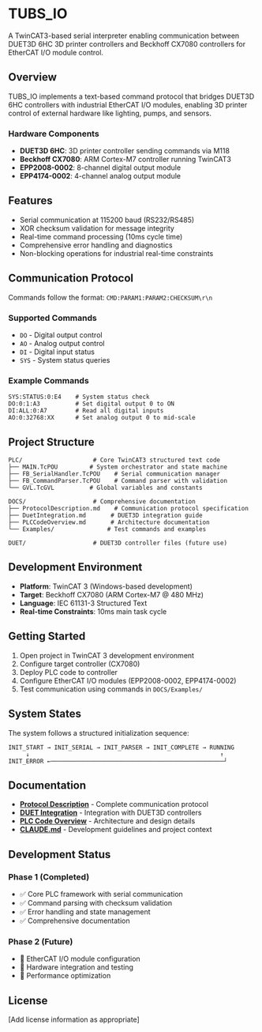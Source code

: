# TUBS_IO

A TwinCAT3-based serial interpreter enabling communication between DUET3D 6HC 3D printer controllers and Beckhoff CX7080 controllers for EtherCAT I/O module control.

## Overview

TUBS_IO implements a text-based command protocol that bridges DUET3D 6HC controllers with industrial EtherCAT I/O modules, enabling 3D printer control of external hardware like lighting, pumps, and sensors.

### Hardware Components
- **DUET3D 6HC**: 3D printer controller sending commands via M118
- **Beckhoff CX7080**: ARM Cortex-M7 controller running TwinCAT3
- **EPP2008-0002**: 8-channel digital output module
- **EPP4174-0002**: 4-channel analog output module

## Features

- Serial communication at 115200 baud (RS232/RS485)
- XOR checksum validation for message integrity
- Real-time command processing (10ms cycle time)
- Comprehensive error handling and diagnostics
- Non-blocking operations for industrial real-time constraints

## Communication Protocol

Commands follow the format: `CMD:PARAM1:PARAM2:CHECKSUM\r\n`

### Supported Commands
- `DO` - Digital output control
- `AO` - Analog output control  
- `DI` - Digital input status
- `SYS` - System status queries

### Example Commands
```
SYS:STATUS:0:E4    # System status check
DO:0:1:A3          # Set digital output 0 to ON
DI:ALL:0:A7        # Read all digital inputs
AO:0:32768:XX      # Set analog output 0 to mid-scale
```

## Project Structure

```
PLC/                    # Core TwinCAT3 structured text code
├── MAIN.TcPOU         # System orchestrator and state machine
├── FB_SerialHandler.TcPOU    # Serial communication manager
├── FB_CommandParser.TcPOU    # Command parser with validation
└── GVL.TcGVL          # Global variables and constants

DOCS/                   # Comprehensive documentation
├── ProtocolDescription.md    # Communication protocol specification
├── DuetIntegration.md       # DUET3D integration guide
├── PLCCodeOverview.md       # Architecture documentation
└── Examples/               # Test commands and examples

DUET/                   # DUET3D controller files (future use)
```

## Development Environment

- **Platform**: TwinCAT 3 (Windows-based development)
- **Target**: Beckhoff CX7080 (ARM Cortex-M7 @ 480 MHz)
- **Language**: IEC 61131-3 Structured Text
- **Real-time Constraints**: 10ms main task cycle

## Getting Started

1. Open project in TwinCAT 3 development environment
2. Configure target controller (CX7080) 
3. Deploy PLC code to controller
4. Configure EtherCAT I/O modules (EPP2008-0002, EPP4174-0002)
5. Test communication using commands in `DOCS/Examples/`

## System States

The system follows a structured initialization sequence:

```
INIT_START → INIT_SERIAL → INIT_PARSER → INIT_COMPLETE → RUNNING
     ↓                                                      ↑
INIT_ERROR ←─────────────────────────────────────────────────┘
```

## Documentation

- **[Protocol Description](DOCS/ProtocolDescription.md)** - Complete communication protocol
- **[DUET Integration](DOCS/DuetIntegration.md)** - Integration with DUET3D controllers
- **[PLC Code Overview](DOCS/PLCCodeOverview.md)** - Architecture and design details
- **[CLAUDE.md](CLAUDE.md)** - Development guidelines and project context

## Development Status

### Phase 1 (Completed)
- ✅ Core PLC framework with serial communication
- ✅ Command parsing with checksum validation  
- ✅ Error handling and state management
- ✅ Comprehensive documentation

### Phase 2 (Future)
- 🔄 EtherCAT I/O module configuration
- 🔄 Hardware integration and testing
- 🔄 Performance optimization

## License

[Add license information as appropriate]